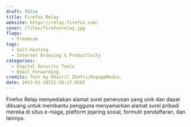 ```yaml
---
draft: false
title: Firefox Relay
website: https://relay.firefox.com/
cover: /files/firefoxrelay.jpg
flags:
  - Freemium
tags:
  - Self-hosting
  - Internet Browsing & Productivity
categories:
  - Digital Security Tools
  - Email Forwarding
credits: Text by Khairil Zhafri/EngageMedia.
date: 2023-01-19T22:30:27.850Z
---
```

Firefox Relay menyediakan alamat surel penerusan yang unik dan dapat dibuang untuk membantu pengguna menyamarkan alamat surel pribadi mereka di situs e-niaga, platform jejaring sosial, formulir pendaftaran, dan lainnya.